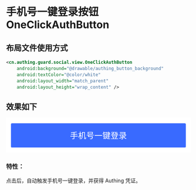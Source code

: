 # 手机号一键登录按钮 OneClickAuthButton

## 布局文件使用方式

```xml
<cn.authing.guard.social.view.OneClickAuthButton
    android:background="@drawable/authing_button_background"
    android:textColor="@color/white"
    android:layout_width="match_parent"
    android:layout_height="wrap_content" />
```

## 效果如下

![](./images/oneclick_button.png)

### 特性：

点击后，自动触发手机号一键登录，并获得 Authing 凭证。

<br>
